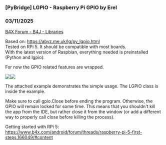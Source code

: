 ### [PyBridge] LGPIO - Raspberry Pi GPIO by Erel
### 03/11/2025
[B4X Forum - B4J - Libraries](https://www.b4x.com/android/forum/threads/166064/)

Based on: <https://abyz.me.uk/lg/py_lgpio.html>  
Tested on RPi 5. It should be compatible with most boards.  
With the latest version of Raspbian, everything needed is preinstalled (Python and lgpio).  
  
For now the GPIO related features are wrapped.  
  
![](https://www.b4x.com/android/forum/attachments/162438)![](https://www.b4x.com/android/forum/attachments/162439)  
  
  
The attached example demonstrates the simple usage. The LGPIO class is inside the example.  
  
Make sure to call gpio.Close before ending the program. Otherwise, the GPIO will remain locked for some time. This means that you shouldn't kill the app from the IDE, but rather close it from the window (or add a different way to properly call close before killing the process).  
  
Getting started with RPi 5: <https://www.b4x.com/android/forum/threads/raspberry-pi-5-first-steps.166049/#content>